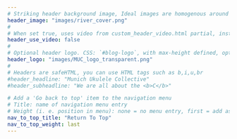 ```yaml
---
# Striking header background image, Ideal images are homogenous around the centre and contrasting to the text. Non-ideal images can use `title_guard`
header_image: "images/river_cover.png"
#
# When set true, uses video from custom_header_video.html partial, instead of header_image
header_use_video: false
#
# Optional header logo. CSS: `#blog-logo`, with max-height defined, optimize to prevent scaling
header_logo: "images/MUC_logo_transparent.png"
#
# Headers are safeHTML, you can use HTML tags such as b,i,u,br
#header_headline: "Munich Ukulele Collective"
#header_subheadline: "We are all about the <b>C</b>"

# Add a 'Go back to top' item to the navigation menu
# Title: name of navigation menu entry
# Weight (i. e. position in menu): none = no menu entry, first = add as first entry, last = ad as last entry
nav_to_top_title: "Return To Top"
nav_to_top_weight: last
---
```

